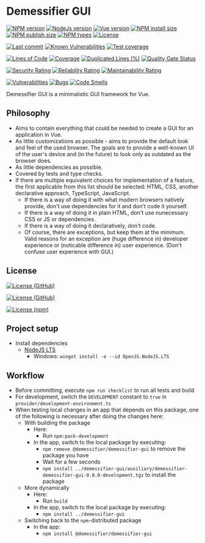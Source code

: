 # Demessifier GUI

[![NPM version](https://badgen.net/npm/v/@demessifier/demessifier-gui)][npm-url]
[![NodeJs version](https://badgen.net/npm/node/@demessifier/demessifier-gui)][npm-url]
[![Vue version](https://badgen.net/static/Vue/3)](https://vuejs.org/)
[![NPM install size](https://badgen.net/packagephobia/install/@demessifier/demessifier-gui)][package-phobia-url]
[![NPM publish size](https://badgen.net/packagephobia/publish/@demessifier/demessifier-gui)][package-phobia-url]
[![NPM types](https://badgen.net/npm/types/@demessifier/demessifier-gui?icon=typescript)][npm-url]
[![License](https://badgen.net/npm/license/@demessifier/demessifier-gui)][npm-url]

[![Last commit](https://badgen.net/github/last-commit/demessifier/demessifier-gui?icon=git)](github-urlhttps://github.com/Demessifier/demessifier-gui)
[![Known Vulnerabilities](https://snyk.io/test/github/demessifier/demessifier-gui/badge.svg)](https://snyk.io/test/github/demessifier/demessifier-gui)
[![Test coverage](https://coveralls.io/repos/github/Demessifier/demessifier-gui/badge.svg?branch=main)](https://coveralls.io/github/Demessifier/demessifier-gui)

[![Lines of Code](https://sonarcloud.io/api/project_badges/measure?project=Demessifier_demessifier-gui&metric=ncloc)](https://sonarcloud.io/summary/new_code?id=Demessifier_demessifier-gui)
[![Coverage](https://sonarcloud.io/api/project_badges/measure?project=Demessifier_demessifier-gui&metric=coverage)](https://sonarcloud.io/summary/new_code?id=Demessifier_demessifier-gui)
[![Duplicated Lines (%)](https://sonarcloud.io/api/project_badges/measure?project=Demessifier_demessifier-gui&metric=duplicated_lines_density)](https://sonarcloud.io/summary/new_code?id=Demessifier_demessifier-gui)
[![Quality Gate Status](https://sonarcloud.io/api/project_badges/measure?project=Demessifier_demessifier-gui&metric=alert_status)](https://sonarcloud.io/summary/new_code?id=Demessifier_demessifier-gui)

[![Security Rating](https://sonarcloud.io/api/project_badges/measure?project=Demessifier_demessifier-gui&metric=security_rating)](https://sonarcloud.io/summary/new_code?id=Demessifier_demessifier-gui)
[![Reliability Rating](https://sonarcloud.io/api/project_badges/measure?project=Demessifier_demessifier-gui&metric=reliability_rating)](https://sonarcloud.io/summary/new_code?id=Demessifier_demessifier-gui)
[![Maintainability Rating](https://sonarcloud.io/api/project_badges/measure?project=Demessifier_demessifier-gui&metric=sqale_rating)](https://sonarcloud.io/summary/new_code?id=Demessifier_demessifier-gui)

[![Vulnerabilities](https://sonarcloud.io/api/project_badges/measure?project=Demessifier_demessifier-gui&metric=vulnerabilities)](https://sonarcloud.io/summary/new_code?id=Demessifier_demessifier-gui)
[![Bugs](https://sonarcloud.io/api/project_badges/measure?project=Demessifier_demessifier-gui&metric=bugs)](https://sonarcloud.io/summary/new_code?id=Demessifier_demessifier-gui)
[![Code Smells](https://sonarcloud.io/api/project_badges/measure?project=Demessifier_demessifier-gui&metric=code_smells)](https://sonarcloud.io/summary/new_code?id=Demessifier_demessifier-gui)

<!--[![Dependabot](https://badgen.net/github/dependabot/demessifier/demessifier-gui)](github-urlhttps://github.com/Demessifier/demessifier-gui) TODO: broken: https://github.com/dependabot/dependabot-core/issues/1912 -->

<!--
[![NPM downloads monthly](https://badgen.net/npm/dm/@demessifier/demessifier-gui)][npm-downloads-url]
[![NPM downloads yearly](https://badgen.net/npm/dy/@demessifier/demessifier-gui)][npm-downloads-url]
[![NPM downloads total](https://badgen.net/npm/dt/@demessifier/demessifier-gui)][npm-downloads-url]
[![NPM dependents](https://badgen.net/npm/dependents/@demessifier/demessifier-gui)][npm-downloads-url]
-->

Demessifier GUI is a minimalistic GUI framework for Vue.

## Philosophy

- Aims to contain everything that could be needed to create a GUI for an application in Vue.
- As little customizations as possible -
  aims to provide the default look and feel of the used browser.
  The goals are to provide a well-known UI of the user's device and
  (in the future) to look only as outdated as the browser does.
- As little dependencies as possible.
- Covered by tests and type checks.
- If there are multiple equivalent choices for implementation of a feature,
  the first applicable from this list should be selected:
  HTML, CSS, another declarative approach, TypeScript, JavaScript.
  - If there is a way of doing it with what modern browsers natively provide,
    don't use dependencies for it and don't code it yourself.
  - If there is a way of doing it in plain HTML, don't use nunecessary CSS or JS or dependencies.
  - If there is a way of doing it declaratively, don't code.
  - Of course, there are exceptions, but keep them at the minimum.
    Valid reasons for an exception are (huge difference in) developer experience
    or (noticable difference in) user experience. (Don't confuse user experience with GUI.)

## License

[![License (GitHub)](https://badgen.net/github/license/demessifier/demessifier-gui?icon=git&label=license%20%28GitHub%20local%29)](LICENSE)

[![License (GitHub)](https://badgen.net/github/license/demessifier/demessifier-gui?icon=github&label=license%20%28GitHub%20main%29)](https://github.com/Demessifier/demessifier-gui/blob/main/LICENSE)

[![License (npm)](https://badgen.net/npm/license/@demessifier/demessifier-gui?icon=npm&label=license%20%28npm%29)][npm-url]

## Project setup

- Install dependencies
  - [NodeJS LTS](https://nodejs.org/en/download/package-manager)
    - Windows: `winget install -e --id OpenJS.NodeJS.LTS`

<!--
  - `npm-run-all2`
    - NodeJS: `npm install -g npm-run-all2`
  - `pnpm`
    - NodeJS: `npm install -g pnpm`
    - ~~Windows: `winget install -e --id pnpm.pnpm` (gets eaten by Avast)~~
  - `rimraf`
    - NodeJS: `npm install -g rimraf`
-->

## Workflow

- Before committing, execute `npm run checklist` to run all tests and build
- For development, switch the `DEVELOPMENT` constant to `true` in `provider/development-environment.ts`
- When testing local changes in an app that depends on this package,
  one of the following is necessary after doing the changes here:
  - With building the package
    - Here:
      - Run `npm:pack-development`
    - In the app, switch to the local package by executing:
      - `npm remove @demessifier/demessifier-gui` to remove the package you have
      - Wait for a few seconds
      - `npm install ../demessifier-gui/auxiliary/demessifier-demessifier-gui-0.0.0-development.tgz`
        to install the package
  - More dynamically
    - Here:
      - Run `build`
    - In the app, switch to the local package by executing:
      - `npm install ../demessifier-gui`
  - Switching back to the `npm`-distributed package
    - In the app:
      - `npm install @demessifier/demessifier-gui`

<!-- ---------------------------------------------------------------- -->

[npm-downloads-url]: https://npmcharts.com/compare/@demessifier/demessifier-gui?minimal=true
[npm-url]: https://www.npmjs.com/package/@demessifier/demessifier-gui
[package-phobia-url]: https://packagephobia.com/result?p=@demessifier/demessifier-gui
